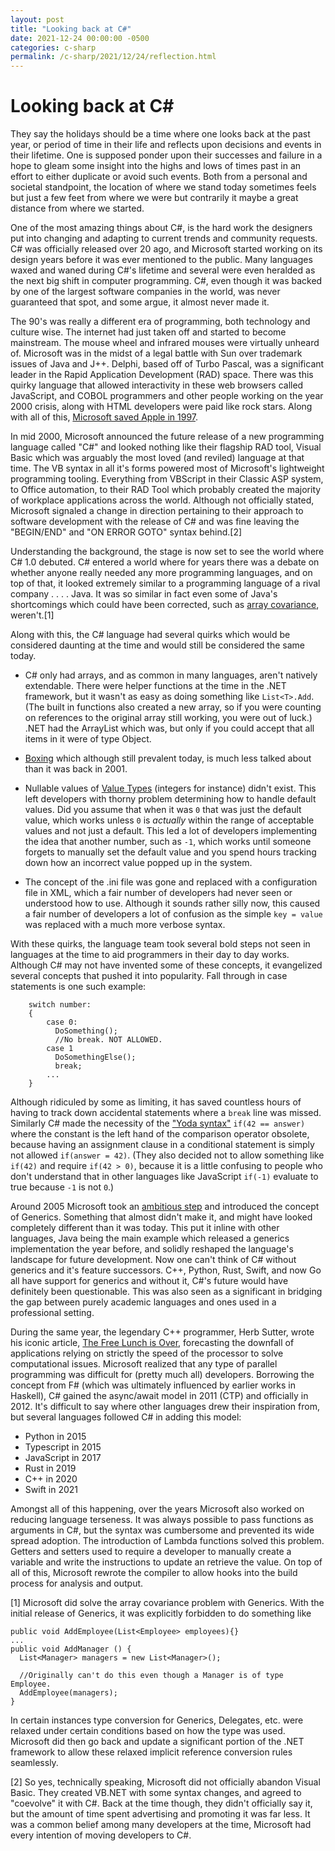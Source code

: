 ```yaml
---
layout: post
title: "Looking back at C#"
date: 2021-12-24 00:00:00 -0500
categories: c-sharp
permalink: /c-sharp/2021/12/24/reflection.html
---
```


# Looking back at C#

They say the holidays should be a time where one looks back at the past year, or period of time in their life and reflects upon decisions and events in their lifetime. One is supposed ponder upon their successes and failure in a hope to gleam some insight into the highs and lows of times past in an effort to either duplicate or avoid such events. Both from a personal and societal standpoint, the location of where we stand today sometimes feels but just a few feet from where we were but contrarily it maybe a great distance from where we started.

One of the most amazing things about C#, is the hard work the designers put into changing and adapting to current trends and community requests. C# was officially released over 20 ago, and Microsoft started working on its design years before it was ever mentioned to the public. Many languages waxed and waned during C#'s lifetime and several were even heralded as the next big shift in computer programming. C#, even though it was backed by one of the largest software companies in the world, was never guaranteed that spot, and some argue, it almost never made it.

The 90's was really a different era of programming, both technology and culture wise. The internet had just taken off and started to become mainstream. The mouse wheel and infrared mouses were virtually unheard of. Microsoft was in the midst of a legal battle with Sun over trademark issues of Java and J++. Delphi, based off of Turbo Pascal, was a significant leader in the Rapid Application Development (RAD) space. There was this quirky language that allowed interactivity in these web browsers called JavaScript, and COBOL programmers and other people working on the year 2000 crisis, along with HTML developers were paid like rock stars. Along with all of this, [Microsoft saved Apple in 1997](https://appleinsider.com/articles/18/08/06/august-6-1997----the-day-apple-and-microsoft-made-peace).

In mid 2000, Microsoft announced the future release of a new programming language called "C#" and looked nothing like their flagship RAD tool, Visual Basic which was arguably the most loved (and reviled) language at that time. The VB syntax in all it's forms powered most of Microsoft's lightweight programming tooling. Everything from VBScript in their Classic ASP system, to Office automation, to their RAD Tool which probably created the majority of workplace applications across the world. Although not officially stated, Microsoft signaled a change in direction pertaining to their approach to software development with the release of C# and was fine leaving the "BEGIN/END" and "ON ERROR GOTO" syntax behind.[2]

Understanding the background, the stage is now set to see the world where C# 1.0 debuted. C# entered a world where for years there was a debate on whether anyone really needed any more programming languages, and on top of that, it looked extremely similar to a programming language of a rival company . . . . Java. It was so similar in fact even some of Java's shortcomings which could have been corrected, such as [array covariance](https://csharp.2000things.com/2014/07/28/1147-why-generics-dont-support-covariance/), weren't.[1]

Along with this, the C# language had several quirks which would be considered daunting at the time and would still be considered the same today.

- C# only had arrays, and as common in many languages, aren't natively extendable. There were helper functions at the time in the .NET framework, but it wasn't as easy as doing something like `List<T>.Add`. (The built in functions also created a new array, so if you were counting on references to the original array still working, you were out of luck.) .NET had the ArrayList which was, but only if you could accept that all items in it were of type Object.

- [Boxing](https://docs.microsoft.com/en-us/dotnet/csharp/programming-guide/types/boxing-and-unboxing) which although still prevalent today, is much less talked about than it was back in 2001.

- Nullable values of [Value Types](https://docs.microsoft.com/en-us/dotnet/csharp/language-reference/builtin-types/value-types) (integers for instance) didn't exist. This left developers with thorny problem determining how to handle default values. Did you assume that when it was `0` that was just the default value, which works unless `0` is _actually_ within the range of acceptable values and not just a default. This led a lot of developers implementing the idea that another number, such as `-1`, which works until someone forgets to manually set the default value and you spend hours tracking down how an incorrect value popped up in the system.

- The concept of the .ini file was gone and replaced with a configuration file in XML, which a fair number of developers had never seen or understood how to use. Although it sounds rather silly now, this caused a fair number of developers a lot of confusion as the simple `key = value` was replaced with a much more verbose syntax.

With these quirks, the language team took several bold steps not seen in languages at the time to aid programmers in their day to day works. Although C# may not have invented some of these concepts, it evangelized several concepts that pushed it into popularity. Fall through in case statements is one such example:

```
    switch number:
    {
        case 0:
          DoSomething();
          //No break. NOT ALLOWED.
        case 1
          DoSomethingElse();
          break;
        ...
    }
```

Although ridiculed by some as limiting, it has saved countless hours of having to track down accidental statements where a `break` line was missed. Similarly C# made the necessity of the ["Yoda syntax"](https://en.wikipedia.org/wiki/Yoda_conditions) `if(42 == answer)` where the constant is the left hand of the comparison operator obsolete, because having an assignment clause in a conditional statement is simply not allowed `if(answer = 42)`. (They also decided not to allow something like `if(42)` and require `if(42 > 0)`, because it is a little confusing to people who don't understand that in other languages like JavaScript `if(-1)` evaluate to true because `-1` is not `0`.)

Around 2005 Microsoft took an [ambitious step](https://docs.microsoft.com/en-us/archive/blogs/dsyme/netc-generics-history-some-photos-from-feb-1999) and introduced the concept of Generics. Something that almost didn't make it, and might have looked completely different than it was today. This put it inline with other languages, Java being the main example which released a generics implementation the year before, and solidly reshaped the language's landscape for future development. Now one can't think of C# without generics and it's feature successors. C++, Python, Rust, Swift, and now Go all have support for generics and without it, C#'s future would have definitely been questionable. This was also seen as a significant in bridging the gap between purely academic languages and ones used in a professional setting.

During the same year, the legendary C++ programmer, Herb Sutter, wrote his iconic article, [The Free Lunch is Over](http://www.gotw.ca/publications/concurrency-ddj.htm), forecasting the downfall of applications relying on strictly the speed of the processor to solve computational issues. Microsoft realized that any type of parallel programming was difficult for (pretty much all) developers. Borrowing the concept from F# (which was ultimately influenced by earlier works in Haskell), C# gained the async/await model in 2011 (CTP) and officially in 2012. It's difficult to say where other languages drew their inspiration from, but several languages followed C# in adding this model:

- Python in 2015
- Typescript in 2015
- JavaScript in 2017
- Rust in 2019
- C++ in 2020
- Swift in 2021

Amongst all of this happening, over the years Microsoft also worked on reducing language terseness. It was always possible to pass functions as arguments in C#, but the syntax was cumbersome and prevented its wide spread adoption. The introduction of Lambda functions solved this problem. Getters and setters used to require a developer to manually create a variable and write the instructions to update an retrieve the value. On top of all of this, Microsoft rewrote the compiler to allow hooks into the build process for analysis and output.

[1] Microsoft did solve the array covariance problem with Generics. With the initial release of Generics, it was explicitly forbidden to do something like

```
public void AddEmployee(List<Employee> employees){}
...
public void AddManager () {
  List<Manager> managers = new List<Manager>();

  //Originally can't do this even though a Manager is of type Employee.
  AddEmployee(managers);
}
```

In certain instances type conversion for Generics, Delegates, etc. were relaxed under certain conditions based on how the type was used. Microsoft did then go back and update a significant portion of the .NET framework to allow these relaxed implicit reference conversion rules seamlessly.

[2] So yes, technically speaking, Microsoft did not officially abandon Visual Basic. They created VB.NET with some syntax changes, and agreed to "coevolve" it with C#. Back at the time though, they didn't officially say it, but the amount of time spent advertising and promoting it was far less. It was a common belief among many developers at the time, Microsoft had every intention of moving developers to C#.
